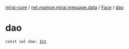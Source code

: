 [mirai-core](../../index.md) / [net.mamoe.mirai.message.data](../index.md) / [Face](index.md) / [dao](./dao.md)

# dao

`const val dao: `[`Int`](https://kotlinlang.org/api/latest/jvm/stdlib/kotlin/-int/index.html)